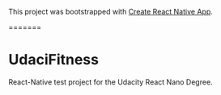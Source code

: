 This project was bootstrapped with [Create React Native App](https://github.com/react-community/create-react-native-app).

=======
# UdaciFitness

React-Native test project for the Udacity React Nano Degree.